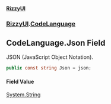 #### [RizzyUI](index 'index')
### [RizzyUI](RizzyUI 'RizzyUI').[CodeLanguage](RizzyUI.CodeLanguage 'RizzyUI.CodeLanguage')

## CodeLanguage.Json Field

JSON (JavaScript Object Notation).

```csharp
public const string Json = json;
```

#### Field Value
[System.String](https://docs.microsoft.com/en-us/dotnet/api/System.String 'System.String')
